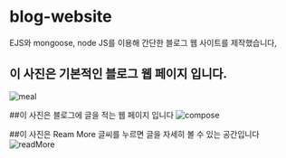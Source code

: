# blog-website

EJS와 mongoose, node JS를 이용해 간단한 블로그 웹 사이트를 제작했습니다,

## 이 사진은 기본적인 블로그 웹 페이지 입니다.
![meal](https://user-images.githubusercontent.com/55783877/102850118-023a7e80-445c-11eb-8633-177ba3a0c977.png)

##이 사진은 블로그에 글을 적는 웹 페이지 입니다
![compose](https://user-images.githubusercontent.com/55783877/102850156-15e5e500-445c-11eb-81bf-854e7ca842a3.png)

##이 사진은 Ream More 글씨를 누르면 글을 자세히 볼 수 있는 공간입니다
![readMore](https://user-images.githubusercontent.com/55783877/102850170-1ed6b680-445c-11eb-9f84-2f0d189af167.png)
